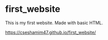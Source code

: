 # first_website
This is my first website. Made with basic HTML.

https://cseshamim47.github.io/first_website/
